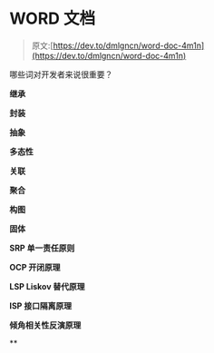 # WORD 文档

> 原文:[https://dev.to/dmlgncn/word-doc-4m1n](https://dev.to/dmlgncn/word-doc-4m1n)

哪些词对开发者来说很重要？

**继承**

**封装**

**抽象**

**多态性**

**关联**

**聚合**

**构图**

**固体**

**SRP 单一责任原则**

**OCP 开闭原理**

**LSP Liskov 替代原理**

**ISP 接口隔离原理**

**倾角相关性反演原理**

**
